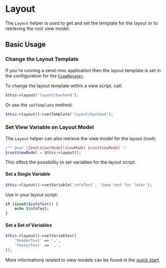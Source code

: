 # Layout

The `Layout` helper is used to get and set the template for the layout or to 
retrieving the root view model.

## Basic Usage

### Change the Layout Template

If you're running a zend-mvc application then the layout template is set in the
configuration for the [`ViewManager`](https://docs.zendframework.com/zend-mvc/services/#viewmanager).

To change the layout template within a view script, call:

```php
$this->layout('layout/backend');
```

Or use the `setTemplate` method:

```php
$this->layout()->setTemplate('layout/backend');
```

### Set View Variable on Layout Model

The `Layout` helper can also retrieve the view model for the layout (root): 

```php
/** @var \Zend\View\Model\ViewModel $rootViewModel */
$rootViewModel = $this->layout();
```

This offers the possibility to set variables for the layout script.

#### Set a Single Variable

```php
$this->layout()->setVariable('infoText', 'Some text for later');
```

Use in your layout script:

```php
if (isset($infoText)) {
    echo $infoText;
}
```

#### Set a Set of Variables

```php
$this->layout()->setVariables([
    'headerText' => '…',
    'footerText' => '…',
]);
```

More informations related to view models can be found in the
[quick start](https://docs.zendframework.com/zend-view/quick-start/).
